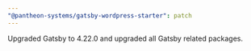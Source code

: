 ```yaml
---
"@pantheon-systems/gatsby-wordpress-starter": patch
---
```


Upgraded Gatsby to 4.22.0 and upgraded all Gatsby related packages.

